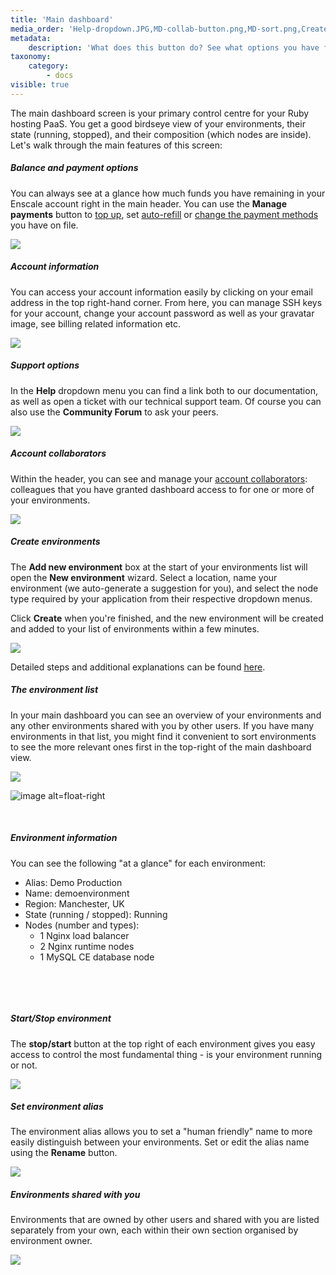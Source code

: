 ```yaml
---
title: 'Main dashboard'
media_order: 'Help-dropdown.JPG,MD-collab-button.png,MD-sort.png,Create-environment-screen.JPG,Demo-env-overview.JPG,Running-stopped.png,MD-rename.png,MD-Account-dropdown.JPG,MD-help-dd.JPG,Balance.JPG'
metadata:
    description: 'What does this button do? See what options you have from Enscale''s main dashboard for managing your Ruby hosting..'
taxonomy:
    category:
        - docs
visible: true
---
```


The main dashboard screen is your primary control centre for your Ruby hosting PaaS. You get a good birdseye view of your environments, their state (running, stopped), and their composition (which nodes are inside). Let's walk through the main features of this screen:

##### Balance and payment options
You can always see at a glance how much funds you have remaining in your Enscale account right in the main header. You can use the **Manage payments** button to [top up](/account-and-billing/payments/refill-your-balance), set [auto-refill](/account-and-billing/payments/automatic-refills) or [change the payment methods](/account-and-billing/payments/updating-payment-method) you have on file.

![](Balance.JPG)

##### Account information
You can access your account information easily by clicking on your email address in the top right-hand corner. From here, you can manage SSH keys for your account, change your account password as well as your gravatar image, see billing related information etc.

![](MD-Account-dropdown.JPG)

##### Support options

In the **Help** dropdown menu you can find a link both to our documentation, as well as open a ticket with our technical support team. Of course you can also use the **Community Forum** to ask your peers.

![](MD-help-dd.JPG)

##### Account collaborators

Within the header, you can see and manage your [account collaborators](/features/collaboration): colleagues that you have granted dashboard access to for one or more of your environments.

![](MD-collab-button.png)

##### Create environments

The **Add new environment** box at the start of your environments list will open the **New environment** wizard. Select a location, name your environment (we auto-generate a suggestion for you), and select the node type required by your application from their respective dropdown menus.

Click **Create** when you're finished, and the new environment will be created and added to your list of environments within a few minutes.

![](Create-environment-screen.JPG)

Detailed steps and additional explanations can be found [here](/getting-started/create-environment).


##### The environment list
In your main dashboard you can see an overview of your environments and any other environments shared with you by other users. If you have many environments in that list, you might find it convenient to sort environments to see the more relevant ones first in the top-right of the main dashboard view.

![](MD-sort.png)

![image alt=float-right](Demo-env-overview.JPG)

​

##### Environment information
You can see the following "at a glance" for each environment:


* Alias: Demo Production
* Name: demoenvironment
* Region: Manchester, UK
* State (running / stopped): Running
* Nodes (number and types): 
  * 1 Nginx load balancer
  * 2 Nginx runtime nodes
  * 1 MySQL CE database node


​

​



##### Start/Stop environment
The **stop/start** button at the top right of each environment gives you easy access to control the most fundamental thing - is your environment running or not.

![](Running-stopped.png)

##### Set environment alias
The environment alias allows you to set a "human friendly" name to more easily distinguish between your environments. Set or edit the alias name using the **Rename** button.

![](MD-rename.png)

##### Environments shared with you
Environments that are owned by other users and shared with you are listed separately from your own, each within their own section organised by environment owner.

![](shared-environments.png)
 
